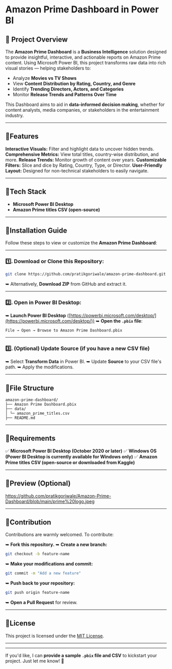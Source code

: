 # Amazon Prime Dashboard in Power BI

## 🔹 Project Overview

The **Amazon Prime Dashboard** is a **Business Intelligence** solution designed to provide insightful, interactive, and actionable reports on Amazon Prime content.
Using Microsoft Power BI, this project transforms raw data into rich visual stories — helping stakeholders to:

* Analyze **Movies vs TV Shows**
* View **Content Distribution by Rating, Country, and Genre**
* Identify **Trending Directors, Actors, and Categories**
* Monitor **Release Trends and Patterns Over Time**

This Dashboard aims to aid in **data-informed decision making**, whether for content analysts, media companies, or stakeholders in the entertainment industry.

---

## 🔹Features

**Interactive Visuals:** Filter and highlight data to uncover hidden trends.
**Comprehensive Metrics:** View total titles, country-wise distribution, and more.
**Release Trends:** Monitor growth of content over years.
**Customizable Filters:** Slice and dice by Rating, Country, Type, or Director.
**User-Friendly Layout:** Designed for non-technical stakeholders to easily navigate.

---

## 🔹Tech Stack

* **Microsoft Power BI Desktop**
* **Amazon Prime titles CSV (open-source)**

---

## 🔹Installation Guide

Follow these steps to view or customize the **Amazon Prime Dashboard**:

---

### 1️⃣. Download or Clone this Repository:

```bash
git clone https://github.com/pratikgoriwale/amazon-prime-dashboard.git
```

➥ Alternatively, **Download ZIP** from GitHub and extract it.

---

### 2️⃣. Open in Power BI Desktop:

➥ **Launch Power BI Desktop** ([https://powerbi.microsoft.com/desktop/](https://powerbi.microsoft.com/desktop/))
➥ **Open the `.pbix` file**:

```
File → Open → Browse to Amazon Prime Dashboard.pbix
```

---

### 3️⃣. (Optional) Update Source (if you have a new CSV file)

➥ Select **Transform Data** in Power BI.
➥ Update **Source** to your CSV file's path.
➥ Apply the modifications.

---

## 🔹File Structure

```
amazon-prime-dashboard/
├── Amazon Prime Dashboard.pbix
├── data/
│ └─ amazon_prime_titles.csv
├── README.md
```

---

## 🔹Requirements

✅ **Microsoft Power BI Desktop (October 2020 or later)**
✅ **Windows OS (Power BI Desktop is currently available for Windows only)**
✅ **Amazon Prime titles CSV (open-source or downloaded from Kaggle)**

---

## 🔹Preview (Optional)

https://github.com/pratikgoriwale/Amazon-Prime-Dashboard/blob/main/prime%20logo.jpeg

---

## 🔹Contribution

Contributions are warmly welcomed.
To contribute:

➥ **Fork this repository.**
➥ **Create a new branch:**

```bash
git checkout -b feature-name
```

➥ **Make your modifications and commit:**

```bash
git commit -m "Add a new feature"
```

➥ **Push back to your repository:**

```bash
git push origin feature-name
```

➥ **Open a Pull Request** for review.

---

## 🔹License

This project is licensed under the [MIT License](LICENSE).

---

---

If you'd like, I can **provide a sample `.pbix` file and CSV** to kickstart your project.
Just let me know! 🌟
